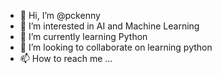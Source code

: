 - 👋 Hi, I’m @pckenny
- 👀 I’m interested in AI and Machine Learning
- 🌱 I’m currently learning Python
- 💞️ I’m looking to collaborate on learning python
- 📫 How to reach me ...

<!---
pckenny/pckenny is a ✨ special ✨ repository because its `README.md` (this file) appears on your GitHub profile.
You can click the Preview link to take a look at your changes.
--->
